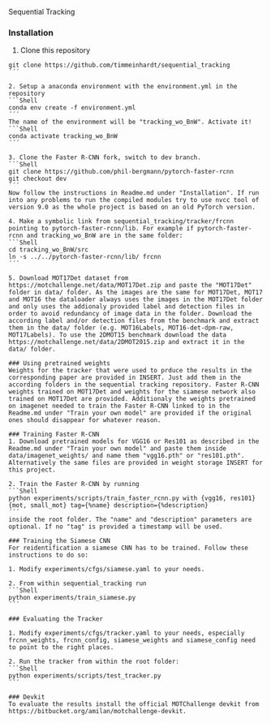 Sequential Tracking

### Installation
1. Clone this repository
  ```Shell
  git clone https://github.com/timmeinhardt/sequential_tracking
  ´´´

2. Setup a anaconda environment with the environment.yml in the repository
  ```Shell
  conda env create -f environment.yml
  ´´´
  The name of the environment will be "tracking_wo_BnW". Activate it!
  ```Shell
  conda activate tracking_wo_BnW
  ´´´

3. Clone the Faster R-CNN fork, switch to dev branch.
  ```Shell
  git clone https://github.com/phil-bergmann/pytorch-faster-rcnn
  git checkout dev
  ´´´
  Now follow the instructions in Readme.md under "Installation". If run into any problems to run the compiled modules try to use nvcc tool of version 9.0 as the whole project is based on an old PyTorch version.

4. Make a symbolic link from sequential_tracking/tracker/frcnn pointing to pytorch-faster-rcnn/lib. For example if pytorch-faster-rcnn and tracking_wo_BnW are in the same folder:
  ```Shell
  cd tracking_wo_BnW/src
  ln -s ../../pytorch-faster-rcnn/lib/ frcnn
  ´´´

5. Download MOT17Det dataset from https://motchallenge.net/data/MOT17Det.zip and paste the "MOT17Det" folder in data/ folder. As the images are the same for MOT17Det, MOT17 and MOT16 the dataloader always uses the images in the MOT17Det folder and only uses the addionaly provided label and detection files in order to avoid redundancy of image data in the folder. Download the according label and/or detection files from the benchmark and extract them in the data/ folder (e.g. MOT16Labels, MOT16-det-dpm-raw, MOT17Labels). To use the 2DMOT15 benchmark download the data https://motchallenge.net/data/2DMOT2015.zip and extract it in the data/ folder.

### Using pretrained weights
Weights for the tracker that were used to prduce the results in the corresponding paper are provided in INSERT. Just add them in the according folders in the sequential tracking repository. Faster R-CNN weights trained on MOT17Det and weights for the siamese network also trained on MOT17Det are provided. Additionaly the weights pretrained on imagenet needed to train the Faster R-CNN linked to in the Readme.md under "Train your own model" are provided if the original ones should disappear for whatever reason.

### Training Faster R-CNN
1. Download pretrained models for VGG16 or Res101 as described in the Readme.md under "Train your own model" and paste them inside data/imagenet_weights/ and name them "vgg16.pth" or "res101.pth". Alternatively the same files are provided in weight storage INSERT for this project.

2. Train the Faster R-CNN by running
  ```Shell
  python experiments/scripts/train_faster_rcnn.py with {vgg16, res101} {mot, small_mot} tag={%name} description={%description}
  ´´´
  inside the root folder. The "name" and "description" parameters are optional. If no "tag" is provided a timestamp will be used.

### Training the Siamese CNN
For reidentification a siamese CNN has to be trained. Follow these instructions to do so:

1. Modify experiments/cfgs/siamese.yaml to your needs.

2. From within sequential_tracking run
  ```Shell
  python experiments/train_siamese.py
  ´´´

### Evaluating the Tracker

1. Modify experiments/cfgs/tracker.yaml to your needs, especially frcnn_weights, frcnn_config, siamese_weights and siamese_config need to point to the right places.

2. Run the tracker from within the root folder:
  ```Shell
  python experiments/scripts/test_tracker.py
  ´´´

### Devkit
To evaluate the results install the official MOTChallenge devkit from https://bitbucket.org/amilan/motchallenge-devkit.
